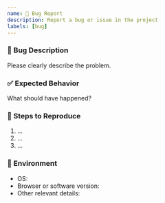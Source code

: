 ```yaml
---
name: 🐛 Bug Report
description: Report a bug or issue in the project
labels: [bug]
---
```


### 🐞 Bug Description
Please clearly describe the problem.

### ✅ Expected Behavior
What should have happened?

### 🔁 Steps to Reproduce
1. ...
2. ...
3. ...

### 🧪 Environment
- OS:
- Browser or software version:
- Other relevant details:
